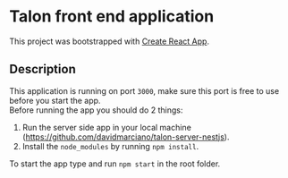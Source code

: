 # Talon front end application

This project was bootstrapped with [Create React App](https://github.com/facebook/create-react-app).

## Description

This application is running on port `3000`, make sure this port is free to use before you start the app. <br />
Before running the app you should do 2 things:
1. Run the server side app in your local machine (https://github.com/davidmarciano/talon-server-nestjs). <br />
2. Install the `node_modules` by running `npm install`. <br />

To start the app type and run `npm start` in the root folder.
